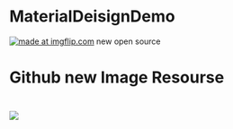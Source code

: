 # MaterialDeisignDemo

<a href="https://imgflip.com/gif/2xcbk8"><img src="https://i.imgflip.com/2xcbk8.gif" title="made at imgflip.com"/></a>
<a>new open source<a>


# Github new Image Resourse
<img src="images/filename%20spaces.png" width="100" height="10" >

![](images/github-small.png)
